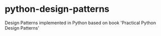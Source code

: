 # python-design-patterns
Design Patterns implemented in Python based on book 'Practical Python Design Patterns'

